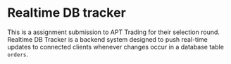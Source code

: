 # Realtime DB tracker

This is a assignment submission to APT Trading for their selection round. Realtime DB Tracker is a backend system designed to push real-time updates to connected clients whenever changes occur in a database table `orders`.